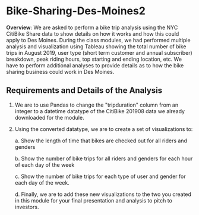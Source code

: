 # Bike-Sharing-Des-Moines2
**Overview**: We are asked to perform a bike trip analysis using the NYC CitiBike Share data to show details on how it works and how this could apply to Des Moines. 
During the class modules, we had performed multiple analysis and visualization using Tableau showing the total number of bike trips in August 2019, user type (short term customer
and annual subscriber) breakdown, peak riding hours, top starting and ending location, etc. We have to perform additional analyses to provide details as to how the bike sharing business could work in Des Moines.

## Requirements and Details of the Analysis

1. We are to use Pandas to change the "tripduration" column from an integer to a datetime datatype of the CitiBike 201908 data we already downloaded for the module.

2. Using the converted datatype, we are to create a set of visualizations to:

    a.  Show the length of time that bikes are checked out for all riders and genders
    
    b.  Show the number of bike trips for all riders and genders for each hour of each day of the week

    c.  Show the number of bike trips for each type of user and gender for each day of the week.

    d.  Finally, we are to add these new visualizations to the two you created in this module for your final presentation and analysis to pitch to investors.


